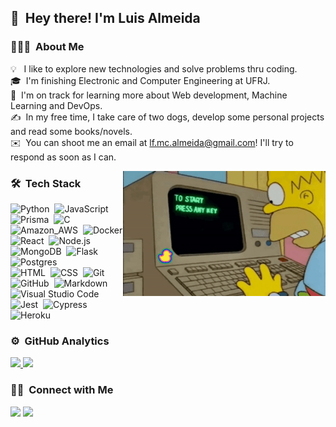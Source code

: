 
 ## 👋 &nbsp;Hey there! I'm Luis Almeida 

### 👨🏻‍💻 &nbsp;About Me

💡 &nbsp; I like to explore new technologies and solve problems thru coding.\
🎓 &nbsp;I'm finishing Electronic and Computer Engineering at UFRJ.\
🌱 &nbsp;I'm on track for learning more about Web development, Machine Learning and DevOps.\
✍️ &nbsp;In my free time, I take care of two dogs, develop some personal projects and read some books/novels.\
✉️ &nbsp;You can shoot me an email at lf.mc.almeida@gmail.com! I'll try to respond as soon as I can.

<img height = "200em" alt="Night Coding" src="https://github.com/Backus88/Backus88/blob/main/how-to-start.gif?raw=true" align="right"/>

### 🛠 &nbsp;Tech Stack

![Python](https://img.shields.io/badge/-Python-05122A?style=flat&logo=python)&nbsp;
![JavaScript](https://img.shields.io/badge/-JavaScript-05122A?style=flat&logo=javascript)&nbsp;
![Prisma](https://img.shields.io/badge/-Prisma-05122A?style=flat&logo=Prisma&logoColor=FFA518)&nbsp;
![C](https://img.shields.io/badge/-C-05122A?style=flat&logo=C&logoColor=A8B9CC)&nbsp;
![Amazon_AWS](https://img.shields.io/badge/-Amazon_AWS-05122A?style=flat&logo=amazonaws&logoColor=orange)&nbsp;
![Docker](https://img.shields.io/badge/-Docker-05122A?style=flat&logo=docker&logoColor=276DC3)\
![React](https://img.shields.io/badge/-React-05122A?style=flat&logo=react)&nbsp;
![Node.js](https://img.shields.io/badge/-Node.js-05122A?style=flat&logo=node.js)&nbsp;
![MongoDB](https://img.shields.io/badge/-MongoDB-05122A?style=flat&logo=mongodb&logoColor=green)&nbsp;
![Flask](https://img.shields.io/badge/-Flask-05122A?style=flat&logo=flask)&nbsp;
![Postgres](https://img.shields.io/badge/-PostegeSQL-05122A?style=flat&logo=postgresql&logoColor=blue)\
![HTML](https://img.shields.io/badge/-HTML-05122A?style=flat&logo=HTML5)&nbsp;
![CSS](https://img.shields.io/badge/-CSS-05122A?style=flat&logo=CSS3&logoColor=1572B6)&nbsp;
![Git](https://img.shields.io/badge/-Git-05122A?style=flat&logo=git)&nbsp;
![GitHub](https://img.shields.io/badge/-GitHub-05122A?style=flat&logo=github)&nbsp;
![Markdown](https://img.shields.io/badge/-Markdown-05122A?style=flat&logo=markdown)\
![Visual Studio Code](https://img.shields.io/badge/-Visual%20Studio%20Code-05122A?style=flat&logo=visual-studio-code&logoColor=007ACC)&nbsp;
![Jest](https://img.shields.io/badge/-Jest-05122A?style=flat&logo=jest&logoColor=CC0000)&nbsp;
![Cypress](https://img.shields.io/badge/-Cypress-05122A?style=flat&logo=cypress&logoColor=white)\
![Heroku](https://img.shields.io/badge/-Heroku-05122A?style=flat&logo=heroku&logoColor=8A4182)&nbsp;
### ⚙️ &nbsp;GitHub Analytics

<p align="baseline">
<a href="https://github.com/Backus88">
  <img height="180em" src="https://github-readme-stats-eight-theta.vercel.app/api?username=Backus88&show_icons=true&theme=algolia&include_all_commits=true&count_private=true"/>
  <img height="180em" src="https://github-readme-stats-eight-theta.vercel.app/api/top-langs/?username=backus88&layout=compact&langs_count=8&theme=algolia"/>
</a>
</p>

### 🤝🏻 &nbsp;Connect with Me

<p align="baseline">
<a href="https://www.linkedin.com/in/luis-mca/"><img src="https://img.shields.io/badge/-Luis%20Almeida-0077B5?style=flat&logo=Linkedin&logoColor=white"/></a>
<a href="mailto:lf.mc.almeida@poli.ufrj.br"><img src="https://img.shields.io/badge/-lf.mc.almeida@poli.ufrj.br-D14836?style=flat&logo=Gmail&logoColor=white"/></a>
</p>
